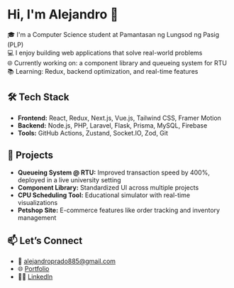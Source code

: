 # Hi, I'm Alejandro 👋

🎓 I'm a Computer Science student at Pamantasan ng Lungsod ng Pasig (PLP)  
💻 I enjoy building web applications that solve real-world problems  
🌐 Currently working on: a component library and queueing system for RTU  
📚 Learning: Redux, backend optimization, and real-time features

## 🛠 Tech Stack
- **Frontend:** React, Redux, Next.js, Vue.js, Tailwind CSS, Framer Motion
- **Backend:** Node.js, PHP, Laravel, Flask, Prisma, MySQL, Firebase
- **Tools:** GitHub Actions, Zustand, Socket.IO, Zod, Git

## 🚀 Projects
- **Queueing System @ RTU:** Improved transaction speed by 400%, deployed in a live university setting
- **Component Library:** Standardized UI across multiple projects
- **CPU Scheduling Tool:** Educational simulator with real-time visualizations
- **Petshop Site:** E-commerce features like order tracking and inventory management

## 📫 Let’s Connect
- 📧 alejandroprado885@gmail.com
- 🌐 [Portfolio](https://group-gcc-vue-component-library.vercel.app/)
- 🧑‍💼 [LinkedIn](https://www.linkedin.com/in/yourusername/)
